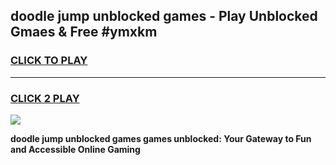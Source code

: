 
## doodle jump unblocked games - Play Unblocked Gmaes & Free #ymxkm
<h3>
<a href="https://premium.freeplayer.one?title=doodle_jump_unblocked_games&ref=03M">CLICK TO PLAY</a></h3>
<hr>

<h3>
<a href="https://premium.freeplayer.one?title=doodle_jump_unblocked_games&ref=03M">CLICK 2 PLAY</a>
  
</h3>

<a href="https://premium.freeplayer.one?title=doodle_jump_unblocked_games&ref=03M"><img src="https://clearcache.store/games.png"></a>


**doodle jump unblocked games games unblocked: Your Gateway to Fun and Accessible Online Gaming**
